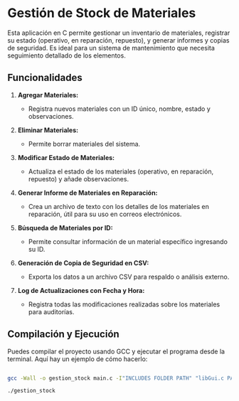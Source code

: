 # Gestión de Stock de Materiales

Esta aplicación en C permite gestionar un inventario de materiales, registrar su estado (operativo, en reparación, repuesto), y generar informes y copias de seguridad. Es ideal para un sistema de mantenimiento que necesita seguimiento detallado de los elementos.

## Funcionalidades

1. **Agregar Materiales:**
   - Registra nuevos materiales con un ID único, nombre, estado y observaciones.

2. **Eliminar Materiales:**
   - Permite borrar materiales del sistema.

3. **Modificar Estado de Materiales:**
   - Actualiza el estado de los materiales (operativo, en reparación, repuesto) y añade observaciones.

4. **Generar Informe de Materiales en Reparación:**
   - Crea un archivo de texto con los detalles de los materiales en reparación, útil para su uso en correos electrónicos.

5. **Búsqueda de Materiales por ID:**
   - Permite consultar información de un material específico ingresando su ID.

6. **Generación de Copia de Seguridad en CSV:**
   - Exporta los datos a un archivo CSV para respaldo o análisis externo.

7. **Log de Actualizaciones con Fecha y Hora:**
   - Registra todas las modificaciones realizadas sobre los materiales para auditorías.

## Compilación y Ejecución

Puedes compilar el proyecto usando GCC y ejecutar el programa desde la terminal. Aquí hay un ejemplo de cómo hacerlo:

```bash

gcc -Wall -o gestion_stock main.c -I"INCLUDES FOLDER PATH" "libGui.c PATH" "libPersist.c PATH" "libBaseUtils.c PATH"

./gestion_stock
